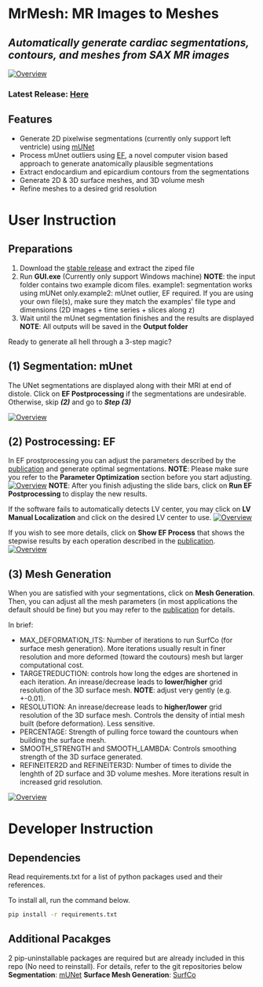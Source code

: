 # MrMesh: MR Images to Meshes
## _Automatically generate cardiac segmentations, contours, and meshes from SAX MR images_
[![Overview](https://drive.google.com/uc?export=view&id=1xK7LrTNp9QFfqOYjSPxX0U1QitpnuZ4Y)](https://drive.google.com/uc?export=view&id=1GEgoLsMAe0Ea-mp36cnNft__zp9MSVN)
### Latest Release: [Here](https://) 

## Features
- Generate 2D pixelwise segmentations (currently only support left ventricle) using [mUNet](https://jcmr-online.biomedcentral.com/articles/10.1186/s12968-018-0471-x) 
- Process mUnet outliers using [EF](https://docs.google.com/document/d/15KwaYJncmZG8PiatVQ2rn-Fxw9KLR3YiaoLPZSIU4w4/edit?usp=sharing), a novel computer vision based approach to generate anatomically plausible segmentations
- Extract endocardium and epicardium contours from the segmentations 
- Generate 2D & 3D surface meshes, and 3D volume mesh
- Refine meshes to a desired grid resolution

# User Instruction
## Preparations
1. Download the [stable release](https://github.com/ziyuanli17/CardioFree/releases) and extract the ziped file
2. Run **GUI.exe** (Currently only support Windows machine)
 **NOTE**: the input folder contains two example dicom files. example1: segmentation works using mUNet only.example2: mUnet outlier, EF required. If you are using your own file(s), make sure they match the examples' file type and dimensions (2D images + time series + slices along z)
3. Wait until the mUnet segmentation finishes and the results are displayed
**NOTE**: All outputs will be saved in the **Output folder**

Ready to generate all hell through a 3-step magic?

## (1) Segmentation: mUnet
The UNet segmentations are displayed along with their MRI at end of distole. Click on **EF Postprocessing** if the segmentations are undesirable. Otherwise, skip ***(2)*** and go to ***Step (3)***

[![Overview](https://drive.google.com/uc?export=view&id=1gEwGDEfoeGT5IndnJo5cx452tusP1GOd)](https://drive.google.com/uc?export=view&id=1GEgoLsMAe0Ea-mp36cnNft__zp9MSVN)
## (2) Postrocessing: EF
In EF prostprocessing you can adjust the parameters described by the [publication](https://docs.google.com/document/d/15KwaYJncmZG8PiatVQ2rn-Fxw9KLR3YiaoLPZSIU4w4/edit?usp=sharing) and generate optimal segmentations. 
**NOTE**: Please make sure you refer to the **Parameter Optimization** section before you start adjusting.
[![Overview](https://drive.google.com/uc?export=view&id=1LQ_zQIOpU2p_cq6eZ0VpeDALuaMMwu8U)](https://drive.google.com/uc?export=view&id=1GEgoLsMAe0Ea-mp36cnNft__zp9MSVN)
**NOTE**: After you finish adjusting the slide bars, click on **Run EF Postprocessing** to display the new results.

If the software fails to automatically detects LV center, you may click on **LV Manual Localization** and click on the desired LV center to use.
[![Overview](https://drive.google.com/uc?export=view&id=1qXS8Wb6_y23GW6oVv9SyYl7A_dUXuxOj)](https://drive.google.com/uc?export=view&id=1GEgoLsMAe0Ea-mp36cnNft__zp9MSVN)

If you wish to see more details, click on **Show EF Process** that shows the stepwise results by each operation described in the [publication](https://docs.google.com/document/d/15KwaYJncmZG8PiatVQ2rn-Fxw9KLR3YiaoLPZSIU4w4/edit?usp=sharing).
[![Overview](https://drive.google.com/uc?export=view&id=10jDehKj2oUogPbfODrdMYkMCA11srTmb)](https://drive.google.com/uc?export=view&id=1GEgoLsMAe0Ea-mp36cnNft__zp9MSVN)

## (3) Mesh Generation
When you are satisfied with your segmentations, click on **Mesh Generation**. Then, you can adjust all the mesh parameters (in most applications the default should be fine) but you may refer to the [publication](https://www.mdpi.com/2313-433X/4/1/16) for details. 

In brief:
- MAX_DEFORMATION_ITS: Number of iterations to run SurfCo (for surface mesh generation). More iterations usually result in finer resolution and more deformed (toward the coutours) mesh but larger computational cost.
- TARGETREDUCTION: controls how long the edges are shortened in each iteration. An inrease/decrease leads to **lower/higher** grid resolution of the 3D surface mesh.  **NOTE**: adjust very gently (e.g. +-0.01).
- RESOLUTION: An inrease/decrease leads to **higher/lower** grid resolution of the 3D surface mesh. Controls the density of intial mesh built (before deformation). Less sensitive.
- PERCENTAGE: Strength of pulling force toward the countours when building the surface mesh.
- SMOOTH_STRENGTH and SMOOTH_LAMBDA: Controls smoothing strength of the 3D surface generated.
- REFINEITER2D and REFINEITER3D: Number of times to divide the lenghth of 2D surface and 3D volume meshes. More iterations result in increased grid resolution.

[![Overview](https://drive.google.com/uc?export=view&id=1oKo2XVM3P1lfhLuqtQjnU3Xgaz-nkkU4)](https://drive.google.com/uc?export=view&id=1GEgoLsMAe0Ea-mp36cnNft__zp9MSVN)

# Developer Instruction
## Dependencies
Read requirements.txt for a list of python packages used and their references.

To install all, run the command below.
```sh
pip install -r requirements.txt
```
## Additional Pacakges
2 pip-uninstallable packages are required but are already included in this repo (No need to reinstall). For details, refer to the git repositories below
**Segmentation**: [mUNet](https://jcmr-online.biomedcentral.com/articles/10.1186/s12968-018-0471-x)
**Surface Mesh Generation**: [SurfCo](https://github.com/BenVillard/surfco/blob/master/README.md)

